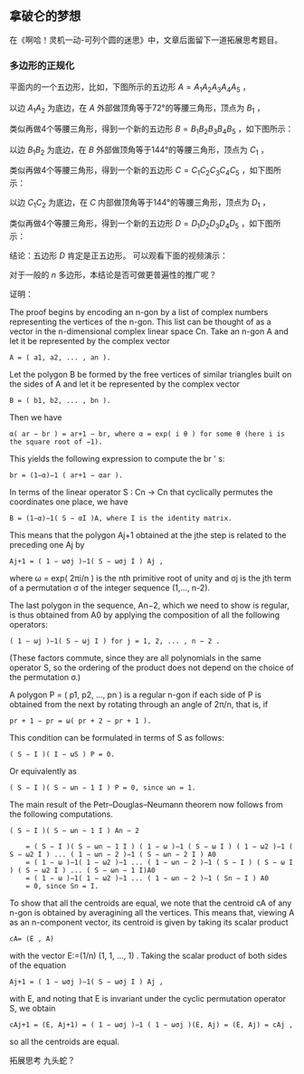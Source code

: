 ## 拿破仑的梦想

在《啊哈！灵机一动-可列个圆的迷思》中，文章后面留下一道拓展思考题目。

### 多边形的正规化

平面内的一个五边形，比如，下图所示的五边形 $A=A_1A_2A_3A_4A_5$ ，

以边 $A_1A_2$ 为底边，在 $A$ 外部做顶角等于72°的等腰三角形，顶点为 $B_1$ ，

类似再做4个等腰三角形，得到一个新的五边形 $B=B_1B_2B_3B_4B_5$ ，如下图所示：

以边 $B_1B_2$ 为底边，在 $B$ 外部做顶角等于144°的等腰三角形，顶点为 $C_1$ ，

类似再做4个等腰三角形，得到一个新的五边形 $C=C_1C_2C_3C_4C_5$ ，如下图所示：

以边 $C_1C_2$ 为底边，在 $C$ 内部做顶角等于144°的等腰三角形，顶点为 $D_1$ ，

类似再做4个等腰三角形，得到一个新的五边形 $D=D_1D_2D_3D_4D_5$ ，如下图所示：

结论：五边形 $D$ 肯定是正五边形。
可以观看下面的视频演示：

对于一般的 $n$ 多边形，本结论是否可做更普遍性的推广呢？

证明：

The proof begins by encoding an n-gon by a list of complex numbers representing the vertices of the n-gon. This list can be thought of as a vector in the n-dimensional complex linear space Cn. Take an n-gon A and let it be represented by the complex vector

    A = ( a1, a2, ... , an ).

Let the polygon B be formed by the free vertices of similar triangles built on the sides of A and let it be represented by the complex vector

    B = ( b1, b2, ... , bn ).

Then we have

    α( ar − br ) = ar+1 − br, where α = exp( i θ ) for some θ (here i is the square root of −1).

This yields the following expression to compute the br ' s:

    br = (1−α)−1 ( ar+1 − αar ).

In terms of the linear operator S : Cn → Cn that cyclically permutes the coordinates one place, we have

    B = (1−α)−1( S − αI )A, where I is the identity matrix.

This means that the polygon Aj+1 obtained at the jthe step is related to the preceding one Aj by

    Aj+1 = ( 1 − ωσj )−1( S − ωσj I ) Aj ,

where ω = exp( 2πi/n ) is the nth primitive root of unity and σj is the jth term of a permutation σ of the integer sequence (1,..., n-2).

The last polygon in the sequence, An−2, which we need to show is regular, is thus obtained from A0 by applying the composition of all the following operators:

    ( 1 − ωj )−1( S − ωj I ) for j = 1, 2, ... , n − 2 .

(These factors commute, since they are all polynomials in the same operator S, so the ordering of the product does not depend on the choice of the permutation σ.)

A polygon P = ( p1, p2, ..., pn ) is a regular n-gon if each side of P is obtained from the next by rotating through an angle of 2π/n, that is, if

    pr + 1 − pr = ω( pr + 2 − pr + 1 ).

This condition can be formulated in terms of S as follows:

    ( S − I )( I − ωS ) P = 0.

Or equivalently as

    ( S − I )( S − ωn − 1 I ) P = 0, since ωn = 1.

The main result of the Petr–Douglas–Neumann theorem now follows from the following computations.

    ( S − I )( S − ωn − 1 I ) An − 2

        = ( S − I )( S − ωn − 1 I ) ( 1 − ω )−1 ( S − ω I ) ( 1 − ω2 )−1 ( S − ω2 I ) ... ( 1 − ωn − 2 )−1 ( S − ωn − 2 I ) A0
        = ( 1 − ω )−1( 1 − ω2 )−1 ... ( 1 − ωn − 2 )−1 ( S − I ) ( S − ω I ) ( S − ω2 I ) ... ( S − ωn − 1 I)A0
        = ( 1 − ω )−1( 1 − ω2 )−1 ... ( 1 − ωn − 2 )−1 ( Sn − I ) A0
        = 0, since Sn = I.

To show that all the centroids are equal, we note that the centroid cA of any n-gon is obtained by averagining all the vertices. This means that, viewing A as an n-component vector, its centroid is given by taking its scalar product

    cA= (E , A)

with the vector E:=(1/n) (1, 1, ..., 1) . Taking the scalar product of both sides of the equation

    Aj+1 = ( 1 − ωσj )−1( S − ωσj I ) Aj ,

with E, and noting that E is invariant under the cyclic permutation operator S, we obtain

    cAj+1 = (E, Aj+1) = ( 1 − ωσj )−1 ( 1 − ωσj )(E, Aj) = (E, Aj) = cAj ,

so all the centroids are equal. 

拓展思考
九头蛇？
